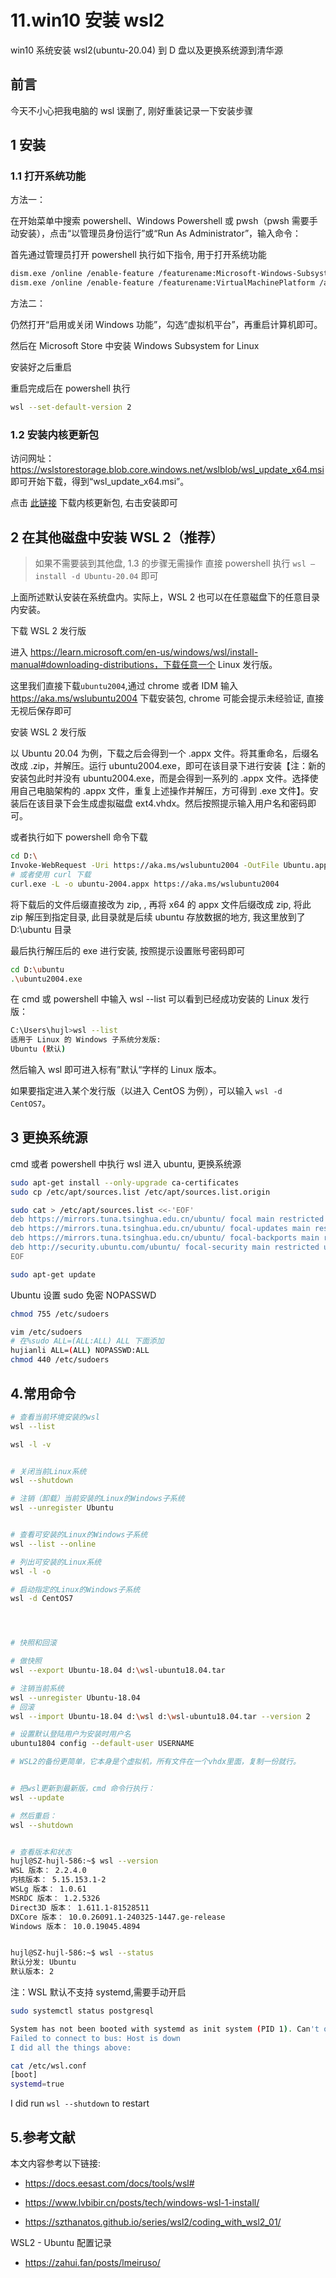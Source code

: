 # 11.win10 安装 wsl2

win10 系统安装 wsl2(ubuntu-20.04) 到 D 盘以及更换系统源到清华源

## 前言

今天不小心把我电脑的 wsl 误删了, 刚好重装记录一下安装步骤

## 1 安装

### 1.1 打开系统功能

方法一：

在开始菜单中搜索 powershell、Windows Powershell 或 pwsh（pwsh 需要手动安装），点击“以管理员身份运行”或“Run As Administrator”，输入命令：

首先通过管理员打开 powershell 执行如下指令, 用于打开系统功能

```sh
dism.exe /online /enable-feature /featurename:Microsoft-Windows-Subsystem-Linux /all /norestart
dism.exe /online /enable-feature /featurename:VirtualMachinePlatform /all /norestart
```

方法二：

仍然打开“启用或关闭 Windows 功能”，勾选“虚拟机平台”，再重启计算机即可。

然后在 Microsoft Store 中安装 Windows Subsystem for Linux

安装好之后重启

重启完成后在 powershell 执行

```sh
wsl --set-default-version 2
```

### 1.2 安装内核更新包

访问网址：https://wslstorestorage.blob.core.windows.net/wslblob/wsl_update_x64.msi 即可开始下载，得到“wsl_update_x64.msi”。

点击 [此链接](https://wslstorestorage.blob.core.windows.net/wslblob/wsl_update_x64.msi) 下载内核更新包, 右击安装即可

## 2 在其他磁盘中安装 WSL 2（推荐）

> 如果不需要装到其他盘, 1.3 的步骤无需操作 直接 powershell 执行 `wsl –install -d Ubuntu-20.04` 即可

上面所述默认安装在系统盘内。实际上，WSL 2 也可以在任意磁盘下的任意目录内安装。

下载 WSL 2 发行版

进入 https://learn.microsoft.com/en-us/windows/wsl/install-manual#downloading-distributions，下载任意一个 Linux 发行版。

这里我们直接下载`ubuntu2004`,通过 chrome 或者 IDM 输入 https://aka.ms/wslubuntu2004 下载安装包, chrome 可能会提示未经验证, 直接无视后保存即可

安装 WSL 2 发行版

以 Ubuntu 20.04 为例，下载之后会得到一个 .appx 文件。将其重命名，后缀名改成 .zip，并解压。运行 ubuntu2004.exe，即可在该目录下进行安装【注：新的安装包此时并没有 ubuntu2004.exe，而是会得到一系列的 .appx 文件。选择使用自己电脑架构的 .appx 文件，重复上述操作并解压，方可得到 .exe 文件】。安装后在该目录下会生成虚拟磁盘 ext4.vhdx。然后按照提示输入用户名和密码即可。

或者执行如下 powershell 命令下载

```sh
cd D:\
Invoke-WebRequest -Uri https://aka.ms/wslubuntu2004 -OutFile Ubuntu.appx -UseBasicParsing
# 或者使用 curl 下载
curl.exe -L -o ubuntu-2004.appx https://aka.ms/wslubuntu2004
```

将下载后的文件后缀直接改为 zip, , 再将 x64 的 appx 文件后缀改成 zip, 将此 zip 解压到指定目录, 此目录就是后续 ubuntu 存放数据的地方, 我这里放到了 D:\ubuntu 目录

最后执行解压后的 exe 进行安装, 按照提示设置账号密码即可

```sh
cd D:\ubuntu
.\ubuntu2004.exe
```

在 cmd 或 powershell 中输入 wsl --list 可以看到已经成功安装的 Linux 发行版：

```sh
C:\Users\hujl>wsl --list
适用于 Linux 的 Windows 子系统分发版:
Ubuntu (默认)
```

然后输入 wsl 即可进入标有”默认“字样的 Linux 版本。

如果要指定进入某个发行版（以进入 CentOS 为例），可以输入 `wsl -d CentOS7`。

## 3 更换系统源

cmd 或者 powershell 中执行 wsl 进入 ubuntu, 更换系统源

```sh
sudo apt-get install --only-upgrade ca-certificates
sudo cp /etc/apt/sources.list /etc/apt/sources.list.origin

sudo cat > /etc/apt/sources.list <<-'EOF'
deb https://mirrors.tuna.tsinghua.edu.cn/ubuntu/ focal main restricted universe multiverse
deb https://mirrors.tuna.tsinghua.edu.cn/ubuntu/ focal-updates main restricted universe multiverse
deb https://mirrors.tuna.tsinghua.edu.cn/ubuntu/ focal-backports main restricted universe multiverse
deb http://security.ubuntu.com/ubuntu/ focal-security main restricted universe multiverse
EOF

sudo apt-get update
```

Ubuntu 设置 sudo 免密 NOPASSWD

```sh
chmod 755 /etc/sudoers

vim /etc/sudoers
# 在%sudo ALL=(ALL:ALL) ALL 下面添加
hujianli ALL=(ALL) NOPASSWD:ALL
chmod 440 /etc/sudoers
```

## 4.常用命令

```sh
# 查看当前环境安装的wsl
wsl --list

wsl -l -v


# 关闭当前Linux系统
wsl --shutdown

# 注销（卸载）当前安装的Linux的Windows子系统
wsl --unregister Ubuntu


# 查看可安装的Linux的Windows子系统
wsl --list --online

# 列出可安装的Linux系统
wsl -l -o

# 启动指定的Linux的Windows子系统
wsl -d CentOS7




# 快照和回滚

# 做快照
wsl --export Ubuntu-18.04 d:\wsl-ubuntu18.04.tar

# 注销当前系统
wsl --unregister Ubuntu-18.04
# 回滚
wsl --import Ubuntu-18.04 d:\wsl d:\wsl-ubuntu18.04.tar --version 2

# 设置默认登陆用户为安装时用户名
ubuntu1804 config --default-user USERNAME

# WSL2的备份更简单，它本身是个虚拟机，所有文件在一个vhdx里面，复制一份就行。


# 把wsl更新到最新版，cmd 命令行执行：
wsl --update

# 然后重启：
wsl --shutdown


# 查看版本和状态
hujl@SZ-hujl-586:~$ wsl --version
WSL 版本： 2.2.4.0
内核版本： 5.15.153.1-2
WSLg 版本： 1.0.61
MSRDC 版本： 1.2.5326
Direct3D 版本： 1.611.1-81528511
DXCore 版本： 10.0.26091.1-240325-1447.ge-release
Windows 版本： 10.0.19045.4894


hujl@SZ-hujl-586:~$ wsl --status
默认分发: Ubuntu
默认版本: 2
```

注：WSL 默认不支持 systemd,需要手动开启

```sh
sudo systemctl status postgresql

System has not been booted with systemd as init system (PID 1). Can't operate.
Failed to connect to bus: Host is down
I did all the things above:
```

```sh
cat /etc/wsl.conf
[boot]
systemd=true
```

I did run `wsl --shutdown` to restart

## 5.参考文献

本文内容参考以下链接:

- https://docs.eesast.com/docs/tools/wsl#

- https://www.lvbibir.cn/posts/tech/windows-wsl-1-install/

- https://szthanatos.github.io/series/wsl2/coding_with_wsl2_01/

WSL2 - Ubuntu 配置记录

- https://zahui.fan/posts/lmeiruso/
